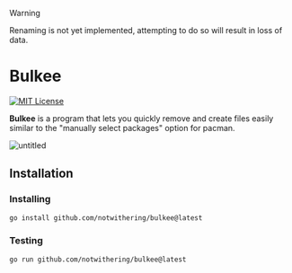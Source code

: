 > [!WARNING]
> Renaming is not yet implemented, attempting to do so will result in loss of data.

# Bulkee

[![MIT License](https://img.shields.io/badge/License-MIT-a10b31)](LICENSE)

**Bulkee** is a program that lets you quickly remove and create files easily similar to the "manually select packages" option for pacman.

![untitled](https://github.com/notwithering/bulkee/assets/124115470/394db956-dacd-46d2-b44f-476fb2077cc2)

## Installation

### Installing

```bash
go install github.com/notwithering/bulkee@latest
```

### Testing

```bash
go run github.com/notwithering/bulkee@latest
```
